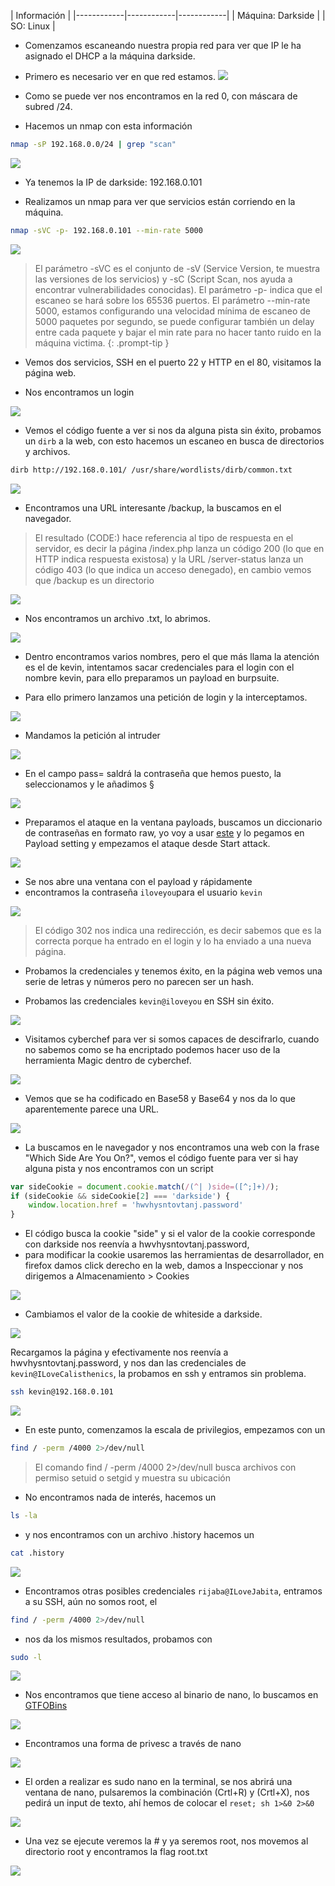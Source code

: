 | Información |
|------------|------------|------------|
| Máquina: Darkside |
| SO: Linux |

- Comenzamos escaneando nuestra propia red para ver que IP le ha asignado el DHCP a la máquina darkside.

- Primero es necesario ver en que red estamos.
![](/assets/img/posts/darkside/ifconf.png)

- Como se puede ver nos encontramos en la red 0, con máscara de subred /24.

- Hacemos un nmap con esta información

```bash
nmap -sP 192.168.0.0/24 | grep "scan"
```
![](/assets/img/posts/darkside/nmap.png)

- Ya tenemos la IP de darkside: 192.168.0.101

- Realizamos un nmap para ver que servicios están corriendo en la máquina.

``` bash
nmap -sVC -p- 192.168.0.101 --min-rate 5000
```
![](/assets/img/posts/darkside/nmap2.png)

> El parámetro -sVC es el conjunto de -sV (Service Version, te muestra las versiones de los servicios) y -sC (Script Scan, nos ayuda a encontrar vulnerabilidades conocidas).
> El parámetro -p- indica que el escaneo se hará sobre los 65536 puertos.
> El parámetro --min-rate 5000, estamos configurando una velocidad mínima de escaneo de 5000 paquetes por segundo, se puede configurar también un delay entre cada paquete y bajar el min rate para no hacer tanto ruido en la máquina victima.
>{: .prompt-tip }

- Vemos dos servicios, SSH en el puerto 22 y HTTP en el 80, visitamos la página web.

- Nos encontramos un login

![](/assets/img/posts/darkside/login.png)

- Vemos el código fuente a ver si nos da alguna pista sin éxito, probamos un `dirb` a la web, con esto hacemos un escaneo en busca de directorios y archivos.

```bash
dirb http://192.168.0.101/ /usr/share/wordlists/dirb/common.txt
```
![](/assets/img/posts/darkside/dirb.png)

- Encontramos una URL interesante /backup, la buscamos en el navegador.

>El resultado (CODE:) hace referencia al tipo de respuesta en el servidor, es decir la página /index.php lanza un código 200 (lo que en HTTP indica respuesta existosa) y la URL /server-status lanza un código 403 (lo que indica un acceso denegado), en cambio vemos que /backup es un directorio

![](/assets/img/posts/darkside/backup.png)

- Nos encontramos un archivo .txt, lo abrimos.

![](/assets/img/posts/darkside/vote.png)

- Dentro encontramos varios nombres, pero el que más llama la atención es el de kevin, intentamos sacar credenciales para el login con el nombre kevin, para ello preparamos un payload en burpsuite.

- Para ello primero lanzamos una petición de login y la interceptamos.

![](/assets/img/posts/darkside/intercept.png)

- Mandamos la petición al intruder

![](/assets/img/posts/darkside/ENVIARINTRUDER.png)

- En el campo pass= saldrá la contraseña que hemos puesto, la seleccionamos y le añadimos § 

![](/assets/img/posts/darkside/addpass.png)

- Preparamos el ataque en la ventana payloads, buscamos un diccionario de contraseñas en formato raw, yo voy a usar [este](https://github.com/danielmiessler/SecLists/blob/master/Passwords/Leaked-Databases/rockyou-20.txt) y lo pegamos en Payload setting y empezamos el ataque desde Start attack.

![](/assets/img/posts/darkside/startattack.png)

- Se nos abre una ventana con el payload y rápidamente 
- encontramos la contraseña `iloveyou`para el usuario `kevin`

![](/assets/img/posts/darkside/ILOVEYOU.png)

>El código 302 nos indica una redirección, es decir sabemos que es la correcta porque ha entrado en el login y lo ha enviado a una nueva página.

- Probamos la credenciales y tenemos éxito, en la página web vemos una serie de letras y números pero no parecen ser un hash.

- Probamos las credenciales `kevin@iloveyou` en SSH sin éxito.

![](/assets/img/posts/darkside/hellokev.png)

- Visitamos cyberchef para ver si somos capaces de descifrarlo, cuando no sabemos como se ha encriptado podemos hacer uso de la herramienta Magic dentro de cyberchef.

![](/assets/img/posts/darkside/magic.png)

- Vemos que se ha codificado en Base58 y Base64 y nos da lo que aparentemente parece una URL.

![](/assets/img/posts/darkside/onion.png)

- La buscamos en le navegador y nos encontramos una web con la frase "Which Side Are You On?", vemos el código fuente para ver si hay alguna pista y nos encontramos con un script

```javascript
var sideCookie = document.cookie.match(/(^| )side=([^;]+)/);
if (sideCookie && sideCookie[2] === 'darkside') {
	window.location.href = 'hwvhysntovtanj.password'
}
```

- El código busca la cookie "side" y si el valor de la cookie corresponde con darkside nos reenvía a hwvhysntovtanj.password,
- para modificar la cookie usaremos las herramientas de desarrollador, en firefox damos click derecho en la web, damos a Inspeccionar y nos dirigemos a Almacenamiento > Cookies 

![](/assets/img/posts/darkside/inspec.png)

- Cambiamos el valor de la cookie de whiteside a darkside.

![](/assets/img/posts/darkside/darkcookie.png)

Recargamos la página y efectivamente nos reenvía a hwvhysntovtanj.password, y nos dan las credenciales de `kevin@ILoveCalisthenics`, la probamos en ssh y entramos sin problema.

```bash
ssh kevin@192.168.0.101
```

![](/assets/img/posts/darkside/dentrossh.png)

- En este punto, comenzamos la escala de privilegios, empezamos con un
```bash
find / -perm /4000 2>/dev/null
```

>El comando find / -perm /4000 2>/dev/null busca archivos con permiso setuid o setgid y muestra su ubicación

- No encontramos nada de interés, hacemos un 
```bash
ls -la
```

- y nos encontramos con un archivo .history hacemos un 

```bash
cat .history
```
![](/assets/img/posts/darkside/rijaba.png)

- Encontramos otras posibles credenciales `rijaba@ILoveJabita`, entramos a su SSH, aún no somos root, el

```bash 
find / -perm /4000 2>/dev/null
```

- nos da los mismos resultados, probamos con 

```bash
sudo -l
```
![](/assets/img/posts/darkside/sudol.png)

- Nos encontramos que tiene acceso al binario de nano, lo buscamos en [GTFOBins](https://gtfobins.github.io/)

![](/assets/img/posts/darkside/nanosudo.png)


- Encontramos una forma de privesc a través de nano

![](/assets/img/posts/darkside/rx.png)

- El orden a realizar es sudo nano en la terminal, se nos abrirá una ventana de nano, pulsaremos la combinación (Crtl+R) y (Crtl+X), nos pedirá un input de texto, ahí hemos de colocar el `reset; sh 1>&0 2>&0`

![](/assets/img/posts/darkside/execreset.png)

- Una vez se ejecute veremos la # y ya seremos root, nos movemos al directorio root y encontramos la flag root.txt

![](/assets/img/posts/darkside/soyroot.png)


